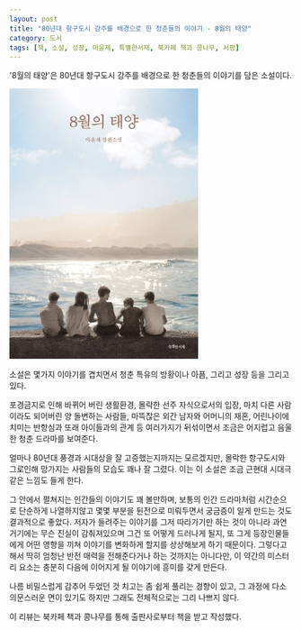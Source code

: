 ```yaml
---
layout: post
title: "80년대 항구도시 강주를 배경으로 한 청춘들의 이야기 - 8월의 태양"
category: 도서
tags: [책, 소설, 성장, 마윤제, 특별한서재, 북카페 책과 콩나무, 서평]
---
```


'8월의 태양'은
80년대 항구도시 강주를 배경으로 한 청춘들의 이야기를 담은 소설이다.

![표지](/images/august-sun-book-h480.jpg)

소설은 몇가지 이야기를 겹치면서 청춘 특유의 방황이나 아픔, 그리고 성장 등을 그리고 있다.

포경금지로 인해 바뀌어 버린 생활환경,
몰락한 선주 자식으로서의 입장,
마치 다른 사람이라도 되어버린 양 돌변하는 사람들,
마뜩잖은 외간 남자와 어머니의 재혼,
어린나이에 치미는 반항심과 또래 아이들과의 관계 등
여러가지가 뒤섞이면서 조금은 어지럽고 음울한 청춘 드라마를 보여준다.

얼마나 80년대 풍경과 시대상을 잘 고증했는지까지는 모르겠지만,
몰락한 항구도시와 그로인해 망가지는 사람들의 모습도 꽤나 잘 그렸다.
이는 이 소설은 조금 근현대 시대극같은 느낌도 들게 한다.

그 안에서 펼쳐지는 인간들의 이야기도 꽤 볼만하며,
보통의 인간 드라마처럼 시간순으로 단순하게 나열하지않고
몇몇 부분을 뒨전으로 미뤄두면서 궁금증이 일게 만드는 것도 결과적으로 좋았다.
저자가 들려주는 이야기를 그저 따라가기만 하는 것이 아니라
과연 거기에는 무슨 진실이 감춰져있으며 그건 또 어떻게 드러나게 될지,
또 그게 등장인물들에게 어떤 영향을 끼쳐 이야기를 변화하게 할지를 상상해보게 하기 때문이다.
그렇다고해서 딱히 엄청난 반전 매력을 전해준다거나 하는 것까지는 아니다만,
이 약간의 미스터리 요소는 충분히 다음에 이어지게 될 이야기에 흥미를 갖게 만든다.

나름 비밀스럽게 감추어 두었던 것 치고는 좀 쉽게 풀리는 경향이 있고,
그 과정에 다소 의문스러운 면이 있기도 하지만
그래도 전체적으로는 그리 나쁘지 않다.



<div class="im im-info">
이 리뷰는 북카페 책과 콩나무를 통해 출판사로부터 책을 받고 작성했다.
</div>
